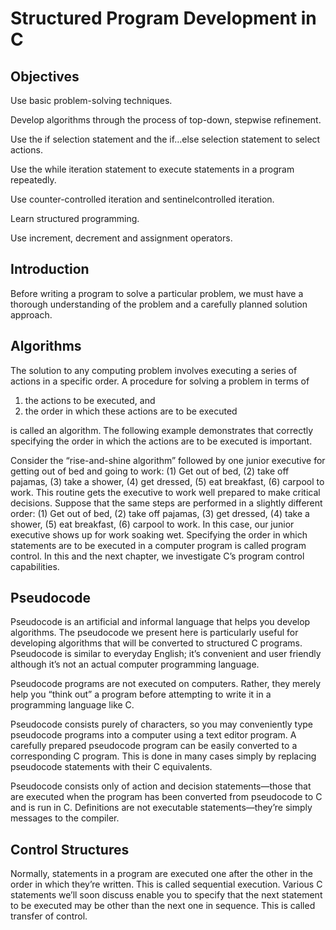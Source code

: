 # Structured Program Development in C

## Objectives

Use basic problem-solving techniques.

Develop algorithms through the process of top-down, stepwise refinement. 

Use the if selection statement and the if…else selection statement to select actions. 

Use the while iteration statement to execute statements in a program repeatedly. 

Use counter-controlled iteration and sentinelcontrolled iteration. 

Learn structured programming. 

Use increment, decrement and assignment operators.

## Introduction

Before writing a program to solve a particular problem, we must have a thorough understanding of the problem and a carefully planned solution approach.

## Algorithms

The solution to any computing problem involves executing a series of actions in a specific order. A procedure for solving a problem in terms of

1. the actions to be executed, and
2. the order in which these actions are to be executed

is called an algorithm. The following example demonstrates that correctly specifying the order in which the actions are to be executed is important.

Consider the “rise-and-shine algorithm” followed by one junior executive for getting out of bed and going to work: (1) Get out of bed, (2) take off pajamas, (3) take a shower, (4) get dressed, (5) eat breakfast, (6) carpool to work. This routine gets the executive to work well prepared to make critical decisions. Suppose that the same steps are performed in a slightly different order: (1) Get out of bed, (2) take off pajamas, (3) get dressed, (4) take a shower, (5) eat breakfast, (6) carpool to work. In this case, our junior executive shows up for work soaking wet. Specifying the order in which statements are to be executed in a computer program is called program control. In this and the next chapter, we investigate C’s program control capabilities.

## Pseudocode

Pseudocode is an artificial and informal language that helps you develop algorithms. The pseudocode we present here is particularly useful for developing algorithms that will be converted to structured C programs. Pseudocode is similar to everyday English; it’s convenient and user friendly although it’s not an actual computer programming language.

Pseudocode programs are not executed on computers. Rather, they merely help you “think out” a program before attempting to write it in a programming language like C. 

Pseudocode consists purely of characters, so you may conveniently type pseudocode programs into a computer using a text editor program. A carefully prepared pseudocode program can be easily converted to a corresponding C program. This is done in many cases simply by replacing pseudocode statements with their C equivalents.

Pseudocode consists only of action and decision statements—those that are executed when the program has been converted from pseudocode to C and is run in C. Definitions are not executable statements—they’re simply messages to the compiler. 

## Control Structures

Normally, statements in a program are executed one after the other in the order in which they’re written. This is called sequential execution. Various C statements we’ll soon discuss enable you to specify that the next statement to be executed may be other than the next one in sequence. This is called transfer of control.


